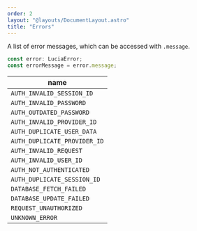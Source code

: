 ```yaml
---
order: 2
layout: "@layouts/DocumentLayout.astro"
title: "Errors"
---
```


A list of error messages, which can be accessed with `.message`.

```ts
const error: LuciaError;
const errorMessage = error.message;
```

| name                         |
| ---------------------------- |
| `AUTH_INVALID_SESSION_ID`    |
| `AUTH_INVALID_PASSWORD`      |
| `AUTH_OUTDATED_PASSWORD`     |
| `AUTH_INVALID_PROVIDER_ID`   |
| `AUTH_DUPLICATE_USER_DATA`   |
| `AUTH_DUPLICATE_PROVIDER_ID` |
| `AUTH_INVALID_REQUEST`       |
| `AUTH_INVALID_USER_ID`       |
| `AUTH_NOT_AUTHENTICATED`     |
| `AUTH_DUPLICATE_SESSION_ID`  |
| `DATABASE_FETCH_FAILED`      |
| `DATABASE_UPDATE_FAILED`     |
| `REQUEST_UNAUTHORIZED`       |
| `UNKNOWN_ERROR`              |
